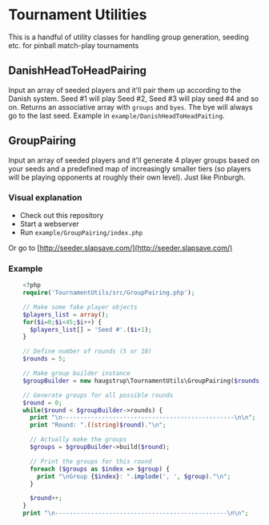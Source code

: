 # Tournament Utilities
This is a handful of utility classes for handling group generation, seeding etc. for pinball match-play tournaments

## DanishHeadToHeadPairing
Input an array of seeded players and it'll pair them up according to the Danish system. Seed #1 will play Seed #2, Seed #3 will play seed #4 and so on. Returns an associative array with `groups` and `byes`. The bye will always go to the last seed. Example in `example/DanishHeadToHeadPaiting`.

## GroupPairing
Input an array of seeded players and it'll generate 4 player groups based on your seeds and a predefined map of increasingly smaller tiers (so players will be playing opponents at roughly their own level). Just like Pinburgh.

### Visual explanation
* Check out this repository
* Start a webserver
* Run `example/GroupPairing/index.php`

Or go to [http://seeder.slapsave.com/](http://seeder.slapsave.com/)

### Example

```php
    <?php
    require('TournamentUtils/src/GroupPairing.php');

    // Make some fake player objects
    $players_list = array();
    for($i=0;$i<45;$i++) {
      $players_list[] = 'Seed #'.($i+1);
    }

    // Define number of rounds (5 or 10)
    $rounds = 5;

    // Make group builder instance
    $groupBuilder = new haugstrup\TournamentUtils\GroupPairing($rounds, $players_list);

    // Generate groups for all possible rounds
    $round = 0;
    while($round < $groupBuilder->rounds) {
      print "\n------------------------------------------------\n\n";
      print "Round: ".((string)$round)."\n";

      // Actually make the groups
      $groups = $groupBuilder->build($round);

      // Print the groups for this round
      foreach ($groups as $index => $group) {
        print "\nGroup {$index}: ".implode(', ', $group)."\n";
      }

      $round++;
    }
    print "\n------------------------------------------------\n\n";
```
